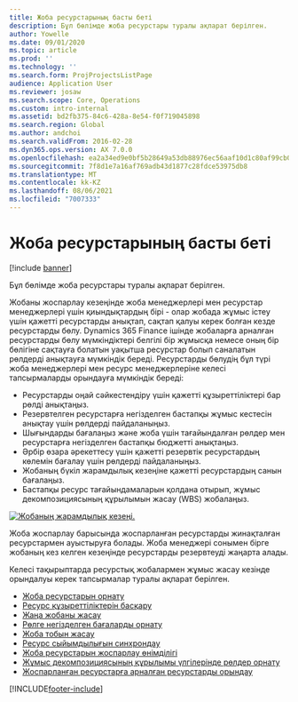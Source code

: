 ```yaml
---
title: Жоба ресурстарының басты беті
description: Бұл бөлімде жоба ресурстары туралы ақпарат берілген.
author: Yowelle
ms.date: 09/01/2020
ms.topic: article
ms.prod: ''
ms.technology: ''
ms.search.form: ProjProjectsListPage
audience: Application User
ms.reviewer: josaw
ms.search.scope: Core, Operations
ms.custom: intro-internal
ms.assetid: bd2fb375-84c6-428a-8e54-f0f719045898
ms.search.region: Global
ms.author: andchoi
ms.search.validFrom: 2016-02-28
ms.dyn365.ops.version: AX 7.0.0
ms.openlocfilehash: ea2a34ed9e0bf5b28649a53db88976ec56aaf10d1c80af99cb0856250873a2ab
ms.sourcegitcommit: 7f8d1e7a16af769adb43d1877c28fdce53975db8
ms.translationtype: MT
ms.contentlocale: kk-KZ
ms.lasthandoff: 08/06/2021
ms.locfileid: "7007333"
---
```

# <a name="project-resourcing-home-page"></a>Жоба ресурстарының басты беті

[!include [banner](../includes/banner.md)]

Бұл бөлімде жоба ресурстары туралы ақпарат берілген.

Жобаны жоспарлау кезеңінде жоба менеджерлері мен ресурстар менеджерлері үшін қиындықтардың бірі - олар жобада жұмыс істеу үшін қажетті ресурстарды анықтап, сақтап қалуы керек болған кезде ресурстарды бөлу. Dynamics 365 Finance ішінде жобаларға арналған ресурстарды бөлу мүмкіндіктері белгілі бір жұмысқа немесе оның бір бөлігіне сақтауға болатын уақытша ресурстар болып саналатын рөлдерді анықтауға мүмкіндік береді. Ресурстарды бөлудің бұл түрі жоба менеджерлері мен ресурс менеджерлеріне келесі тапсырмаларды орындауға мүмкіндік береді:

- Ресурстарды оңай сәйкестендіру үшін қажетті құзыреттіліктері бар рөлді анықтаңыз.
- Резервтелген ресурстарға негізделген бастапқы жұмыс кестесін анықтау үшін рөлдерді пайдаланыңыз.
- Шығындарды бағалаңыз және жоба үшін тағайындалған рөлдер мен ресурстарға негізделген бастапқы бюджетті анықтаңыз.
- Әрбір өзара әрекеттесу үшін қажетті резервтік ресурстардың көлемін бағалау үшін рөлдерді пайдаланыңыз.
- Жобаның бүкіл жарамдылық кезеңіне қажетті ресурстардың санын бағалаңыз.
- Бастапқы ресурс тағайындамаларын қолдана отырып, жұмыс декомпозициясының құрылымын жасау (WBS) жобалаңыз.

[![Жобаның жарамдылық кезеңі.](./media/projectresourcing02-1024x812.jpg)](./media/projectresourcing02.jpg)

Жоба жоспарлау барысында жоспарланған ресурстарды жинақталған ресурстармен ауыстыруға болады. Жоба менеджері сонымен бірге жобаның кез келген кезеңінде ресурстарды резервтеуді жаңарта алады.

Келесі тақырыптарда ресурстық жобалармен жұмыс жасау кезінде орындалуы керек тапсырмалар туралы ақпарат берілген.

- [Жоба ресурстарын орнату](set-up-project-resources.md)
- [Ресурс құзыреттіліктерін басқару](manage-resource-competencies.md)
- [Жаңа жобаны жасау](create-new-project.md)
- [Рөлге негізделген бағаларды орнату](set-up-role-based-pricing.md)
- [Жоба тобын жасау](create-project-team.md)
- [Ресурс сыйымдылығын синхрондау](synchronize-resource-capacity.md)
- [Жоба ресурстарын жоспарлау өнімділігі](project-scheduling-performance.md)
- [Жұмыс декомпозициясының құрылымы үлгілерінде рөлдер орнату](set-up-roles-wbs-template.md)
- [Жоспарланған ресурстарға арналған ресурстарды орындау](resource-fulfillment-planned-resources.md)


[!INCLUDE[footer-include](../includes/footer-banner.md)]